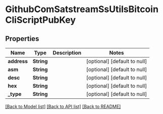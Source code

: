 # GithubComSatstreamSsUtilsBitcoinCliScriptPubKey

## Properties
Name | Type | Description | Notes
------------ | ------------- | ------------- | -------------
**address** | **String** |  | [optional] [default to null]
**asm** | **String** |  | [optional] [default to null]
**desc** | **String** |  | [optional] [default to null]
**hex** | **String** |  | [optional] [default to null]
**_type** | **String** |  | [optional] [default to null]

[[Back to Model list]](../README.md#documentation-for-models) [[Back to API list]](../README.md#documentation-for-api-endpoints) [[Back to README]](../README.md)


